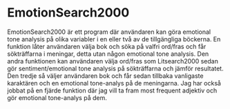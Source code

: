 
# EmotionSearch2000
EmotionSearch2000 är ett program där användaren kan göra emotional tone analysis på olika variabler i en eller två av de tillgängliga böckerna. En funktion låter användaren välja bok och söka på valfri ord/fras och får sökträffarna i meningar, detta utan någon emotional tone analysis. Den andra funktionen kan användaren välja ord/fras som Litsearch2000 sedan gör sentiment/emotional tone analysis på sökträffarna och jämför resultatet. Den tredje så väljer användaren bok och får sedan tillbaka vanligaste karaktären och en emotional tone-analys på de meningarna. Jag har också jobbat på en fjärde funktion där jag vill ta fram most frequent adjektiv och gör emotional tone-analys på dem.




